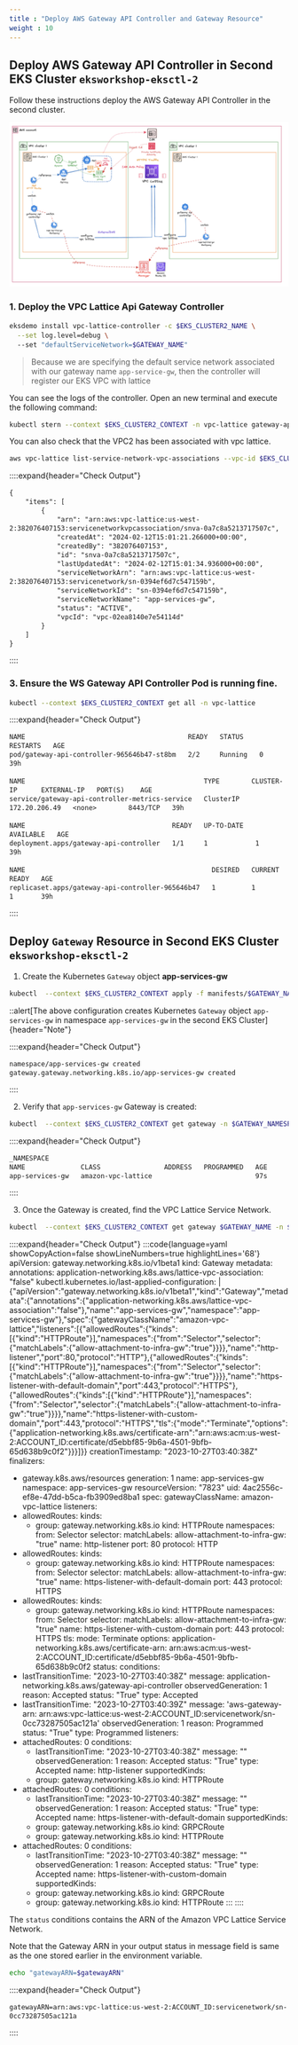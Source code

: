 ```yaml
---
title : "Deploy AWS Gateway API Controller and Gateway Resource"
weight : 10
---
```



## Deploy AWS Gateway API Controller in Second EKS Cluster `eksworkshop-eksctl-2`

Follow these instructions deploy the AWS Gateway API Controller in the second cluster.

![](/static/images/6-network-security/2-vpc-lattice-service-access/lattice-usecase6-gateway.png)

### 1. Deploy the VPC Lattice Api Gateway Controller

```bash
eksdemo install vpc-lattice-controller -c $EKS_CLUSTER2_NAME \
  --set log.level=debug \ 
  --set "defaultServiceNetwork=$GATEWAY_NAME"
```

> Because we are specifying the default service network associated with our gateway name `app-service-gw`, then the controller will register our EKS VPC with lattice

You can see the logs of the controller. Open an new terminal and execute the following command:

```bash
kubectl stern --context $EKS_CLUSTER2_CONTEXT -n vpc-lattice gateway-api-controller
```

You can also check that the VPC2 has been associated with vpc lattice.

```bash
aws vpc-lattice list-service-network-vpc-associations --vpc-id $EKS_CLUSTER2_VPC_ID
```

::::expand{header="Check Output"}
```
{
    "items": [
        {
            "arn": "arn:aws:vpc-lattice:us-west-2:382076407153:servicenetworkvpcassociation/snva-0a7c8a5213717507c",
            "createdAt": "2024-02-12T15:01:21.266000+00:00",
            "createdBy": "382076407153",
            "id": "snva-0a7c8a5213717507c",
            "lastUpdatedAt": "2024-02-12T15:01:34.936000+00:00",
            "serviceNetworkArn": "arn:aws:vpc-lattice:us-west-2:382076407153:servicenetwork/sn-0394ef6d7c547159b",
            "serviceNetworkId": "sn-0394ef6d7c547159b",
            "serviceNetworkName": "app-services-gw",
            "status": "ACTIVE",
            "vpcId": "vpc-02ea8140e7e54114d"
        }
    ]
}
```
::::

### 3. Ensure the WS Gateway API Controller Pod is running fine.

```bash
kubectl --context $EKS_CLUSTER2_CONTEXT get all -n vpc-lattice
```

::::expand{header="Check Output"}
```
NAME                                         READY   STATUS    RESTARTS   AGE
pod/gateway-api-controller-965646b47-st8bm   2/2     Running   0          39h

NAME                                             TYPE        CLUSTER-IP      EXTERNAL-IP   PORT(S)    AGE
service/gateway-api-controller-metrics-service   ClusterIP   172.20.206.49   <none>        8443/TCP   39h

NAME                                     READY   UP-TO-DATE   AVAILABLE   AGE
deployment.apps/gateway-api-controller   1/1     1            1           39h

NAME                                               DESIRED   CURRENT   READY   AGE
replicaset.apps/gateway-api-controller-965646b47   1         1         1       39h
```
::::


## Deploy `Gateway` Resource in Second EKS Cluster `eksworkshop-eksctl-2`

1. Create the Kubernetes `Gateway` object **app-services-gw**

```bash
kubectl  --context $EKS_CLUSTER2_CONTEXT apply -f manifests/$GATEWAY_NAME.yaml
```

::alert[The above configuration creates Kubernetes `Gateway` object `app-services-gw` in namespace `app-services-gw` in the second EKS Cluster]{header="Note"}


::::expand{header="Check Output"}
```
namespace/app-services-gw created
gateway.gateway.networking.k8s.io/app-services-gw created
```
::::

2. Verify that `app-services-gw` Gateway is created: 

```bash
kubectl  --context $EKS_CLUSTER2_CONTEXT get gateway -n $GATEWAY_NAMESPACE
```

::::expand{header="Check Output"}
```
_NAMESPACE
NAME              CLASS                ADDRESS   PROGRAMMED   AGE
app-services-gw   amazon-vpc-lattice                          97s
```
::::

3. Once the Gateway is created, find the VPC Lattice Service Network.

```bash
kubectl  --context $EKS_CLUSTER2_CONTEXT get gateway $GATEWAY_NAME -n $GATEWAY_NAMESPACE -oyaml
```

::::expand{header="Check Output"}
:::code{language=yaml showCopyAction=false showLineNumbers=true highlightLines='68'}
apiVersion: gateway.networking.k8s.io/v1beta1
kind: Gateway
metadata:
  annotations:
    application-networking.k8s.aws/lattice-vpc-association: "false"
    kubectl.kubernetes.io/last-applied-configuration: |
      {"apiVersion":"gateway.networking.k8s.io/v1beta1","kind":"Gateway","metadata":{"annotations":{"application-networking.k8s.aws/lattice-vpc-association":"false"},"name":"app-services-gw","namespace":"app-services-gw"},"spec":{"gatewayClassName":"amazon-vpc-lattice","listeners":[{"allowedRoutes":{"kinds":[{"kind":"HTTPRoute"}],"namespaces":{"from":"Selector","selector":{"matchLabels":{"allow-attachment-to-infra-gw":"true"}}}},"name":"http-listener","port":80,"protocol":"HTTP"},{"allowedRoutes":{"kinds":[{"kind":"HTTPRoute"}],"namespaces":{"from":"Selector","selector":{"matchLabels":{"allow-attachment-to-infra-gw":"true"}}}},"name":"https-listener-with-default-domain","port":443,"protocol":"HTTPS"},{"allowedRoutes":{"kinds":[{"kind":"HTTPRoute"}],"namespaces":{"from":"Selector","selector":{"matchLabels":{"allow-attachment-to-infra-gw":"true"}}}},"name":"https-listener-with-custom-domain","port":443,"protocol":"HTTPS","tls":{"mode":"Terminate","options":{"application-networking.k8s.aws/certificate-arn":"arn:aws:acm:us-west-2:ACCOUNT_ID:certificate/d5ebbf85-9b6a-4501-9bfb-65d638b9c0f2"}}}]}}
  creationTimestamp: "2023-10-27T03:40:38Z"
  finalizers:
  - gateway.k8s.aws/resources
  generation: 1
  name: app-services-gw
  namespace: app-services-gw
  resourceVersion: "7823"
  uid: 4ac2556c-ef8e-47dd-b5ca-fb3909ed8ba1
spec:
  gatewayClassName: amazon-vpc-lattice
  listeners:
  - allowedRoutes:
      kinds:
      - group: gateway.networking.k8s.io
        kind: HTTPRoute
      namespaces:
        from: Selector
        selector:
          matchLabels:
            allow-attachment-to-infra-gw: "true"
    name: http-listener
    port: 80
    protocol: HTTP
  - allowedRoutes:
      kinds:
      - group: gateway.networking.k8s.io
        kind: HTTPRoute
      namespaces:
        from: Selector
        selector:
          matchLabels:
            allow-attachment-to-infra-gw: "true"
    name: https-listener-with-default-domain
    port: 443
    protocol: HTTPS
  - allowedRoutes:
      kinds:
      - group: gateway.networking.k8s.io
        kind: HTTPRoute
      namespaces:
        from: Selector
        selector:
          matchLabels:
            allow-attachment-to-infra-gw: "true"
    name: https-listener-with-custom-domain
    port: 443
    protocol: HTTPS
    tls:
      mode: Terminate
      options:
        application-networking.k8s.aws/certificate-arn: arn:aws:acm:us-west-2:ACCOUNT_ID:certificate/d5ebbf85-9b6a-4501-9bfb-65d638b9c0f2
status:
  conditions:
  - lastTransitionTime: "2023-10-27T03:40:38Z"
    message: application-networking.k8s.aws/gateway-api-controller
    observedGeneration: 1
    reason: Accepted
    status: "True"
    type: Accepted
  - lastTransitionTime: "2023-10-27T03:40:39Z"
    message: 'aws-gateway-arn: arn:aws:vpc-lattice:us-west-2:ACCOUNT_ID:servicenetwork/sn-0cc73287505ac121a'
    observedGeneration: 1
    reason: Programmed
    status: "True"
    type: Programmed
  listeners:
  - attachedRoutes: 0
    conditions:
    - lastTransitionTime: "2023-10-27T03:40:38Z"
      message: ""
      observedGeneration: 1
      reason: Accepted
      status: "True"
      type: Accepted
    name: http-listener
    supportedKinds:
    - group: gateway.networking.k8s.io
      kind: HTTPRoute
  - attachedRoutes: 0
    conditions:
    - lastTransitionTime: "2023-10-27T03:40:38Z"
      message: ""
      observedGeneration: 1
      reason: Accepted
      status: "True"
      type: Accepted
    name: https-listener-with-default-domain
    supportedKinds:
    - group: gateway.networking.k8s.io
      kind: GRPCRoute
    - group: gateway.networking.k8s.io
      kind: HTTPRoute
  - attachedRoutes: 0
    conditions:
    - lastTransitionTime: "2023-10-27T03:40:38Z"
      message: ""
      observedGeneration: 1
      reason: Accepted
      status: "True"
      type: Accepted
    name: https-listener-with-custom-domain
    supportedKinds:
    - group: gateway.networking.k8s.io
      kind: GRPCRoute
    - group: gateway.networking.k8s.io
      kind: HTTPRoute
:::
::::


The `status` conditions contains the ARN of the Amazon VPC Lattice Service Network.

Note that the Gateway ARN in your output status in message field is same as the one stored earlier in the environment variable.

```bash
echo "gatewayARN=$gatewayARN"
```

::::expand{header="Check Output"}
```
gatewayARN=arn:aws:vpc-lattice:us-west-2:ACCOUNT_ID:servicenetwork/sn-0cc73287505ac121a
```
::::